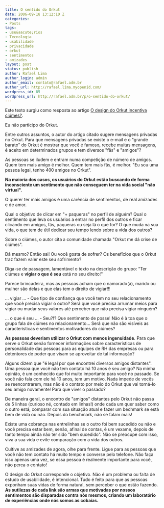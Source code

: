 ```yaml
---
title: O sentido do Orkut
date: 2006-09-18 13:12:10 Z
categories:
- Posts
tags:
- usu&aacute;rios
- Tecnologia
- usabilidade
- privacidade
- orkut
- sentimentos
- amizades
layout: post
status: publish
author: Rafael Lima
author_login: admin
author_email: contato@rafael.adm.br
author_url: http://rafael.lima.myopenid.com/
wordpress_id: 85
wordpress_url: http://rafael.adm.br/p/o-sentido-do-orkut/
---
```


Este texto surgiu como resposta ao artigo <a href="http://www.usabilidoido.com.br/o_design_do_orkut_incentiva_ciumes_.html">O design do Orkut incentiva ci&uacute;mes?</a>.

Eu n&atilde;o participo do Orkut.

Entre outros assuntos, o autor do artigo citado sugere mensagens privadas no Orkut. Para que mensagens privadas se existe o e-mail e o "grande barato" do Orkut &eacute; mostrar que voc&ecirc; &eacute; famoso, recebe muitas mensagens, &eacute; aceito em determinados grupos e tem diversos "f&atilde;s" e "amigos"?

As pessoas se iludem e entram numa competi&ccedil;&atilde;o de n&uacute;mero de amigos. Quem tem mais amigo &eacute; melhor. Quem tem mais f&atilde;s, &eacute; melhor. "Eu sou uma pessoa legal, tenho 400 amigos no Orkut". 

<strong>Na maioria dos casos, os usu&aacute;rios do Orkut est&atilde;o buscando de forma inconsciente um sentimento que n&atilde;o conseguem ter na vida social "n&atilde;o virtual".</strong>

O querer ter mais amigos &eacute; uma car&ecirc;ncia de sentimentos, de real amizades e de amor.

Qual o objetivo de clicar em "+ paqueras" no perfil de algu&eacute;m? Qual o sentimento que leva os usu&aacute;rios a entrar no perfil dos outros e ficar clicando em amigos, f&atilde;s, paqueras ou seja l&aacute; o que for? O que muda na sua vida, o que tem de &uacute;til dedicar seu tempo lendo sobre a vida dos outros?

Sobre o ci&uacute;mes, o autor cita a comunidade chamada "Orkut me d&aacute; crise de ci&uacute;mes".

D&aacute; mesmo? Ent&atilde;o sai! Ou voc&ecirc; gosta de sofrer? Os benef&iacute;cios que o Orkut traz fazem valer este seu sofrimento?

Diga-se de passagem, lament&aacute;vel o texto na descri&ccedil;&atilde;o do grupo: "Ter ci&uacute;mes e <strong>vigiar o que &eacute; seu</strong> est&aacute; no seu direito!"

Parece brincadeira, mas as pessoas acham que o namorado(a), marido ou mulher s&atilde;o delas e que elas tem o direito de vigiar!!!

... vigiar ... - Que tipo de confian&ccedil;a que voc&ecirc; tem no seu relacionamento que voc&ecirc; precisa vigiar o outro? Ser&aacute; que voc&ecirc; precisa arrumar meios para vigiar ou mudar seus valores at&eacute; perceber que n&atilde;o precisa vigiar ningu&eacute;m?

... o que &eacute; seu ... - Seu?!? Que sentimento de posse! N&atilde;o &eacute; &agrave; toa que o grupo fala de ci&uacute;mes no relacionamento... Ser&aacute; que n&atilde;o s&atilde;o vis&iacute;veis as caracter&iacute;sticas e sentimentos motivadores do ci&uacute;mes?

<strong>As pessoas deveriam utilizar o Orkut com menos ingenuidade.</strong> Para que serve o Orkut sen&atilde;o fornecer informa&ccedil;&otilde;es sobre caracter&iacute;sticas de personalidade das pessoas para as equipes de RH das empresas ou para detentores de poder que visam se aproveitar de tal informa&ccedil;&atilde;o?

Alguns dizem que "&eacute; legal por que encontrei diversos amigos distantes". Uma pessoa que voc&ecirc; n&atilde;o tem contato h&aacute; 10 anos &eacute; seu amigo? Na minha opini&atilde;o, &eacute; um conhecido que foi muito importante para voc&ecirc; no passado. Se voc&ecirc; n&atilde;o fala com ele h&aacute; 10 anos, tem um motivo. Nada impede de voc&ecirc;s se reencontrarem, mas n&atilde;o &eacute; o contato por meio do Orkut que vai torn&aacute;-lo seu amigo novamente! Para que viver o passado?

De maneira geral, o encontro de "amigos" distantes pelo Orkut n&atilde;o passa de 5 linhas (curioso n&eacute;, contado em linhas!) onde cada um quer saber como o outro est&aacute;, comparar com sua situa&ccedil;&atilde;o atual e fazer um bechmark se est&aacute; bem de vida ou n&atilde;o. Depois do benchmark, n&atilde;o se falam mais!

Existe uma cobran&ccedil;a nas entrelinhas se o outro foi bem sucedido ou n&atilde;o e voc&ecirc; precisa estar bem, sen&atilde;o, afinal de contas, &eacute; um vexame, depois de tanto tempo ainda n&atilde;o ter sido "bem sucedido". N&atilde;o se preocupe com isso, viva a sua vida e evite compara&ccedil;&atilde;o com a vida dos outros.

Cultive as amizades de agora, olhe para frente. Ligue para as pessoas que voc&ecirc; n&atilde;o tem contato h&aacute; muito tempo e converse pelo telefone. N&atilde;o fa&ccedil;a isso apenas uma vez, se essa pessoa &eacute; realmente importante para voc&ecirc;, n&atilde;o perca o contato!

O design do Orkut corresponde o objetivo. N&atilde;o &eacute; um problema ou falta de estudo de usabilidade, &eacute; intencional. Tudo &eacute; feito para que as pessoas exponham suas vidas de forma natural, sem perceber o que est&atilde;o fazendo. <strong>As sutilezas de cada link s&atilde;o armas que motivadas por nossos sentimentos s&atilde;o disparadas contra n&oacute;s mesmos, criando um laborat&oacute;rio de experi&ecirc;ncias onde n&oacute;s somos as cobaias.</strong>
